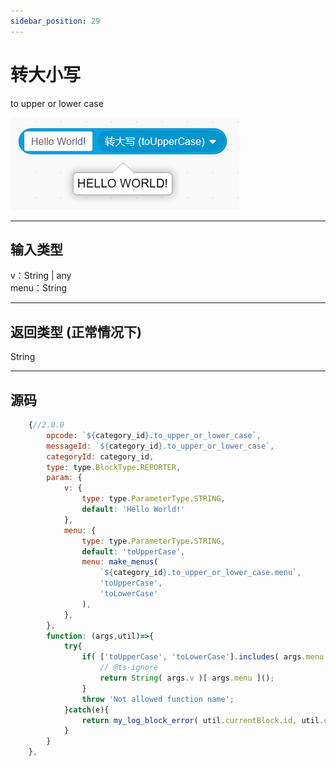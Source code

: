 ```yaml
---
sidebar_position: 29
---
```

# 转大小写

to upper or lower case

![img](img\to_upper_or_lower_case\image.png)  


***
## 输入类型
v：String | any  
menu：String  


***
## 返回类型 (正常情况下)
String


***
## 源码
```js title="/categorys/string_and_type.js"
    {//2.0.0
        opcode: `${category_id}.to_upper_or_lower_case`,
        messageId: `${category_id}.to_upper_or_lower_case`,
        categoryId: category_id,
        type: type.BlockType.REPORTER,
        param: {
            v: {
                type: type.ParameterType.STRING,
                default: 'Hello World!'
            },
            menu: {
                type: type.ParameterType.STRING,
                default: 'toUpperCase',
                menu: make_menus(
                    `${category_id}.to_upper_or_lower_case.menu`,
                    'toUpperCase',
                    'toLowerCase'
                ),
            },
        },
        function: (args,util)=>{
            try{
                if( ['toUpperCase', 'toLowerCase'].includes( args.menu ) ){
                    // @ts-ignore
                    return String( args.v )[ args.menu ]();
                }
                throw 'Not allowed function name';
            }catch(e){
                return my_log_block_error( util.currentBlock.id, util.currentBlock.opcode, e );
            }
        }
    },
```
